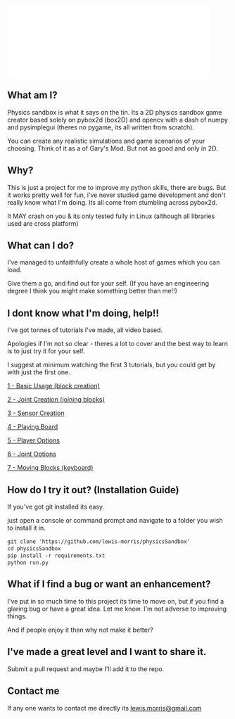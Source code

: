 ![Logo](logo1.png)

## What am I?

Physics sandbox is what it says on the tin. Its a 2D physics sandbox game creator based solely on pybox2d (box2D) and 
opencv with a dash of numpy and pysimplegui (theres no pygame, its all written from scratch).

You can create any realistic simulations and game scenarios of your choosing. Think of it as a of
Gary's Mod. But not as good and only in 2D.

## Why?

This is just a project for me to improve my python skills, there are bugs. But it works pretty well for fun, i've never
studied game development and don't really know what I'm doing. Its all come from stumbling across pybox2d.

It MAY crash on you & its only tested fully in Linux (although all libraries used are cross platform)

## What can I do?

I've managed to unfaithfully create a whole host of games which you can load. 

Give them a go, and find out for your self. (If you have an engineering degree I think you might make something better
than me!!)

## I dont know what I'm doing, help!!

I've got tonnes of tutorials I've made, all video based.

Apologies if I'm not so clear - theres a lot to cover and the best way to learn is to just try it for your self.

I suggest at minimum watching the first 3 tutorials, but you could get by with just the first one.


[1 - Basic Usage (block creation)](https://youtu.be/CH1u0otXFXI)

[2 - Joint Creation (joining blocks)](https://youtu.be/BK77i5TU8G8)

[3 - Sensor Creation](https://youtu.be/gW_y8BByAQ4)

[4 - Playing Board](https://youtu.be/hI7d_xic18U)

[5 - Player Options](https://youtu.be/Csu8bPZBR_8)

[6 - Joint Options](https://youtu.be/x3dLDfvPslA)

[7 - Moving Blocks (keyboard)](https://youtu.be/MOCnTr8Zbnk)


## How do I try it out?  (Installation Guide)

If you've got git installed its easy.

just open a console or command prompt and navigate to a folder you wish to install it in.

```
git clone 'https://github.com/lewis-morris/physicsSandbox'
cd physicsSandbox
pip install -r requirements.txt
python run.py
```

## What if I find a bug or want an enhancement?

I've put in so much time to this project its time to move on, but if you find a glaring bug or have a great idea. Let 
me know. I'm not adverse to improving things. 

And if people enjoy it then why not make it better?

## I've made a great level and I want to share it.

Submit a pull request and maybe I'll add it to the repo.

## Contact me

If any one wants to contact me directly its lewis.morris@gmail.com